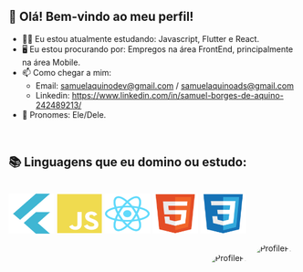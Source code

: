 ### <h2> 👋 Olá! Bem-vindo ao meu perfil! </h2>

- 👨‍💻 Eu estou atualmente estudando: Javascript, Flutter e React.
- 🖥️ Eu estou procurando por: Empregos na área FrontEnd, principalmente na área Mobile.
- 📫 Como chegar a mim:
  - Email: samuelaquinodev@gmail.com / samuelaquinoads@gmail.com
  - Linkedin: https://www.linkedin.com/in/samuel-borges-de-aquino-242489213/
- 👻 Pronomes: Ele/Dele.

<div style="display: inline_block"><br>
  <h2> 📚 Linguagens que eu domino ou estudo:</h2>
</div>

<div style="display: inline_block"><br>
  <img align="center" alt="Flutter" height="70" width="80" src="https://raw.githubusercontent.com/devicons/devicon/2ae2a900d2f041da66e950e4d48052658d850630/icons/flutter/flutter-plain.svg">
  <img align="center" alt="Js" height="70" width="80" src="https://raw.githubusercontent.com/devicons/devicon/master/icons/javascript/javascript-plain.svg">
  <img align="center" alt="React" height="70" width="80" src="https://raw.githubusercontent.com/devicons/devicon/master/icons/react/react-original.svg">
  <img align="center" alt="HTML" height="70" width="80" src="https://raw.githubusercontent.com/devicons/devicon/master/icons/html5/html5-original.svg">
  <img align="center" alt="CSS" height="70" width="80" src="https://raw.githubusercontent.com/devicons/devicon/master/icons/css3/css3-original.svg">    
  </br>
</div>

<div style="display: inline_block"><br>
  <img align="right" alt="ProfilePic" height="460" style="border-radius:50px;" src="https://media.discordapp.net/attachments/483775217143906317/893660927503794176/Webp.net-gifmaker.gif?width=559&height=559">                   
</div>

<div style="display: inline_block"><br>
  <img align="right" alt="ProfilePic" height="460" style="border-radius:50px;" src="https://media.discordapp.net/attachments/483775217143906317/893663948505759834/MangaCat_Logo.png?width=559&height=559">                   
</div>
